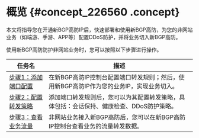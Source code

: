 # 概览 {#concept_226560 .concept}

本文将指导您在开通新BGP高防IP后，快速部署和使用新BGP高防，为您的非网站业务（如端游、手游、APP等）配置DDoS防护，并将业务切入新BGP高防。

使用新BGP高防防护非网站业务时，您可以按照以下步骤进行操作。

|任务名|描述|
|---|--|
| [步骤1：添加端口配置](cn.zh-CN/新BGP高防IP/快速入门/防护非网站业务/步骤1：添加端口配置.md#) |在新BGP高防IP控制台配置端口转发规则；然后，使用新BGP高防IP作为您的业务IP，实现业务切入。|
| [步骤2：配置转发策略](cn.zh-CN/新BGP高防IP/快速入门/防护非网站业务/步骤2：配置转发策略.md#) |添加端口转发规则后，您可以为其配置转发策略，具体包括：会话保持、健康检查、DDoS防护策略。|
| [步骤3：查看业务流量](cn.zh-CN/新BGP高防IP/快速入门/防护非网站业务/步骤3：查看业务流量.md#) |非网站业务接入新BGP高防后，您可以在新BGP高防IP控制台查看业务的流量转发数据。|

